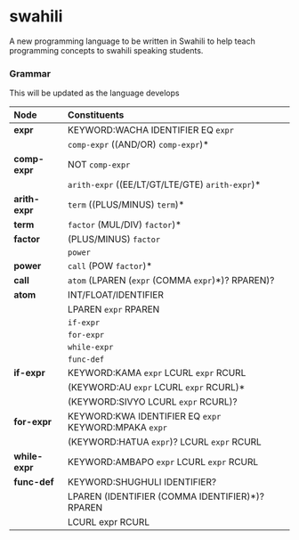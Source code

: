 # swahili

A new programming language to be written in Swahili to help teach programming concepts to swahili speaking students.

### Grammar

This will be updated as the language develops

| Node           | Constituents                                          |
| :------------- | :---------------------------------------------------- |
| **expr**       | KEYWORD:WACHA IDENTIFIER EQ `expr`                    |
|                | `comp-expr` ((AND/OR) `comp-expr`)\*                  |
| **comp-expr**  | NOT `comp-expr`                                       |
|                | `arith-expr` ((EE/LT/GT/LTE/GTE) `arith-expr`)\*      |
| **arith-expr** | `term` ((PLUS/MINUS) `term`)\*                        |
| **term**       | `factor` (MUL/DIV) `factor`)\*                        |
| **factor**     | (PLUS/MINUS) `factor`                                 |
|                | `power`                                               |
| **power**      | `call` (POW `factor`)\*                               |
| **call**       | `atom` (LPAREN (`expr` (COMMA `expr`)\*)? RPAREN)?    |
| **atom**       | INT/FLOAT/IDENTIFIER                                  |
|                | LPAREN `expr` RPAREN                                  |
|                | `if-expr`                                             |
|                | `for-expr`                                            |
|                | `while-expr`                                          |
|                | `func-def`                                            |
| **if-expr**    | KEYWORD:KAMA `expr` LCURL `expr` RCURL                |
|                | (KEYWORD:AU `expr` LCURL `expr` RCURL)\*              |
|                | (KEYWORD:SIVYO LCURL `expr` RCURL)?                   |
| **for-expr**   | KEYWORD:KWA IDENTIFIER EQ `expr` KEYWORD:MPAKA `expr` |
|                | (KEYWORD:HATUA `expr`)? LCURL `expr` RCURL            |
| **while-expr** | KEYWORD:AMBAPO `expr` LCURL `expr` RCURL              |
| **func-def**   | KEYWORD:SHUGHULI IDENTIFIER?                          |
|                | LPAREN (IDENTIFIER (COMMA IDENTIFIER)\*)? RPAREN      |
|                | LCURL expr RCURL                                      |

